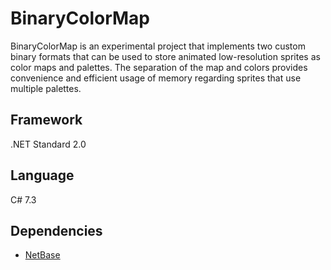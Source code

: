 # BinaryColorMap
BinaryColorMap is an experimental project that implements two custom binary formats that can be used to store animated low-resolution sprites as color maps and palettes. The separation of the map and colors provides convenience and efficient usage of memory regarding sprites that use multiple palettes.

## Framework
.NET Standard 2.0

## Language
C# 7.3

## Dependencies
- [NetBase](https://github.com/NoahStolk/NetBase)
